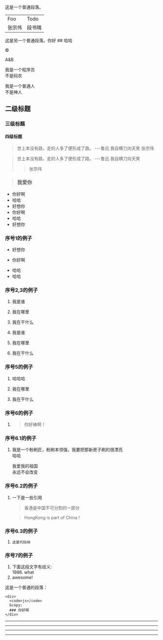 <!-- 
  1. markdown只是一种网络的书写语言，它和html看起来有些相似，都是为了在浏览器或者说是网络上展示文本的语言，但是markdown的目标并不是替代html，记住！它仅仅用来书写，并不是为了样式等
  2. markdown兼容HTML，意味着在.md文件中可以书写一些html标签，this is awesome！不过有几个需要注意的点：
    1. html的块级元素的前后必须要用空行隔开，且起始标签不能用空格或者tab进行缩进
    2. html标签内部不能使用markdown的语法，要不然就很乱了
    3. html的行内元素就不需要以空行隔开，很符合实际
 -->

这是一个普通段落。

<table>
    <tr>
        <td>Foo</td>
        <td>Todo</td>
    </tr>
    <tr>
      <td>张宗伟</td>
      <td>段书晴</td>
    </tr>
</table>

这是另一个普通段落。<span>你好 ## 哈哈</span>

<!-- 
  3. 会自动进行特殊字符(< 和 & )到实体字符(&lt; 和 &amp;)的转换，这个功能很方便，不要像在html中那种手写特殊字符的实体字符了，需要注意的点：
    1. 转换是有选择性的，例如对于一个特殊的符号，必须使用实体字符，那么就不会发生转换，见下面的例子中 版权符号；如果使用的不是特殊符号，只是文档的一部分，就会发生转换，见下面的例子
    2. code范围内，不论是行内还是块级，< 和 & 两个符号都一定会被转换成 HTML 实体 
 -->

&copy;

A&B

<!-- 
  4. 段落在markdown中的定义为，由一个或者多个连续的文本行组成，需要注意的点：
    1. 不同段落它的前后要有一个以上的空行，空行的含义就是看起来什么都没有，也就是如果一行中只包含空格或者制表符，它也是空行，因为看起来它什么都没有
    2. 段落中可以使用强制换行，就是直接插入<br/>, 那么如果你不想插入<br/>也实现换行呢？ 键入 回车 是没有用的，需要额外加上两个空格，然后再 回车，确实有些麻烦！这也是markdown语法所决定的，有舍必有得
 -->

我是一个程序员<br/>
不是码农

我是一个普通人  
不是神人

<!-- 
  5. 标题，有两种语法格式，但是还是用 # 这种吧，它共有六级，而且前后都可以写，后面#无需和前面的#一样，见下面的例子
 -->

## 二级标题

### 三级标题 ###

#### 四级标题 #

<!-- 
  6. 引用，就是声明引用，注意的点：
    1. 不同引用前后要有空行隔开，只需要在第一行加一个>符号即可，见下面的例子
    2. 可以嵌套，想嵌套几层就几层，需要注意的是，当两个连续的不同行的>符号出现时，会算作一行，但是若出现嵌套会出现换行情况，见下面的例子
    3. 可以在引用中使用其他的markdown语法，这和其他语言一样
 -->

> 世上本没有路，走的人多了便形成了路。 ---鲁迅
我自横刀向天笑 
> 张宗伟

> 世上本没有路，走的人多了便形成了路。 ---鲁迅
我自横刀向天笑 
> > 张宗伟

> ### 我爱你 

<!-- 
  7. 列表，分为无序和有序，注意的点：
    1. 无序使用 * + - 作为开头都可以，但是若是一个连续列表里使用不同的符号，会出现间隔较大(怀疑包裹了<p>标签)的情况，见下面的例子
    2. 有序使用数字和.作为开头，而且你的序号可以使乱的！但是顺序是对的，不过你第一个序号一定要是对的，见下面的例子
    3. 不同列表之间不仅仅是使用空行各行隔开就行了，必须有其他markdo语法的干涉，见下面的例子
    4. 标识符和内容之间需要有空格或者tab符缩进
    5. 若任意连续列表之间有空行，那么就会被<p>标签包裹起来，产生较大的间隔，见下面的例子
    6. 列表中可以包含其他的markdown语法，见下面的例子，不过还有几个要注意的点：
      1. 当包含多个段落时，只要下面的段落和第一段使用相同的缩进即可，见下面的例子
      2. 当包含引用时，和上面一样需要和第一个相同的缩进，见下面的例子
      3. 当包含代码块时，该区块就要多缩进一倍，见下面的例子
    7. 有时会遇到这种情况：1986. what a great season ！这时1986.就呵呵了，但是在.前面加上\就行了，见下面的例子
 -->

* 你好啊
* 哈哈
* 好想你
* 你好啊
* 哈哈
* 好想你
### 序号1的例子
* 好想你
+ 你好啊
* 哈哈
* 哈哈

### 序号2,3的例子
1. 我是谁
2. 我在哪里
3. 我在干什么

1. 我是谁
4. 我在哪里
6. 我在干什么
### 序号5的例子
1. 哈哈哈

2. 我在哪里
3. 我在干什么

### 序号6的例子
1. > 你好棒啊！

### 序号6.1的例子
1.  我是一个粉刷匠，粉刷本领强，我要把那新房子刷的很漂亮  
    哈哈  

    我爱我的祖国  
    永远不会改变

### 序号6.2的例子
1. 一下是一些引用

   > 香港是中国不可分割的一部分

   > HongKong is part of China !

### 序号6.3的例子
1.     这是代码块

### 序号7的例子
1. 下面这段文字有歧义:  
1986\. what
1986. awesome!


<!-- 
  8. 代码区块，使用4个空格或者一个tab(4个空格)的缩进就行了，markdown会自动地使用<pre>和<code>对内容进行包裹，并且将特殊字符转换为实体字符，见下面的例子，注意的点：
    1. 代码块中的markdown语法不会被转换的，符合实际啊
 -->

这是一个普通的段落：

    <div>
      <code>js</code>
      &copy;
      ### 你好啊
    </div>


<!-- 
  9. 分隔符，一行中用三个以上的星号、减号、底线来建立一个分隔线，行内不能有其他东西。你也可以在星号或是减号中间插入空格，见下面的例子
 -->

***
---
- - -
________________________________________

